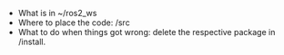 - What is in ~/ros2_ws
- Where to place the code: /src
- What to do when things got wrong: delete the respective package in /install.
